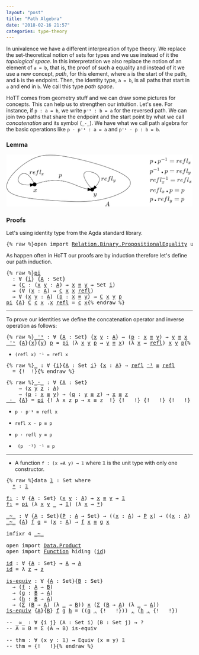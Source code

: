 ```yaml
---
layout: "post"
title: "Path Algebra"
date: "2018-02-16 21:57"
categories: type-theory
---
```


In univalence we have a different interpreation of type theory. We replace the
set-theoretical notion of sets for types and we use instead of it the *topological
space*. In this interpretation we also replace the notion of an element of `a =
b`, that is, the proof of such a equality and instead of it we use a new
concept, *path*, for this element, where `a` is the start of the path, and `b` is
the endpoint. Then, the identity type, `a = b`, is all paths that start in `a` and
end in `b`. We call this type *path space*.

HoTT comes from geometry stuff and we can draw some pictures for concepts.
This can help us to strengthen our intuition. Let's see.
For instance, if `p : a = b`, we write `p⁻¹ : b = a` for the reversed path.
We can join two paths that share the endpoint and the start point by
what we call _concatenation_ and its symbol (`_·_`).
We have what we call path algebra for the basic operations like
`p · p⁻¹ : a = a` and `p⁻¹ · p : b = b`.

### Lemma

![path](/assets/images/path-algebra.png)

### Proofs

Let's using identity type from the Agda standard library.

<pre class="Agda">{% raw %}<a id="1194" class="Keyword">open</a> <a id="1199" class="Keyword">import</a> <a id="1206" href="https://agda.github.io/agda-stdlib/Relation.Binary.PropositionalEquality.html" class="Module">Relation.Binary.PropositionalEquality</a> <a id="1244" class="Keyword">using</a> <a id="1250" class="Symbol">(</a><a id="1251" href="https://agda.github.io/agda-stdlib/Agda.Builtin.Equality.html#_%E2%89%A1_.refl" class="InductiveConstructor">refl</a><a id="1255" class="Symbol">;</a> <a id="1257" href="https://agda.github.io/agda-stdlib/Agda.Builtin.Equality.html#_%E2%89%A1_" class="Datatype Operator">_≡_</a><a id="1260" class="Symbol">)</a>{% endraw %}</pre>

As happen often in HoTT our proofs are by induction therefore let's define
our path induction.

<pre class="Agda">{% raw %}<a id="pi" href="{% endraw %}{% link _posts/2018-02-16-path-algebra.md %}{% raw %}#pi" class="Function">pi</a>
  <a id="1388" class="Symbol">:</a> <a id="1390" class="Symbol">∀</a> <a id="1392" class="Symbol">{</a><a id="1393" href="{% endraw %}{% link _posts/2018-02-16-path-algebra.md %}{% raw %}#1393" class="Bound">i</a><a id="1394" class="Symbol">}</a> <a id="1396" class="Symbol">{</a><a id="1397" href="{% endraw %}{% link _posts/2018-02-16-path-algebra.md %}{% raw %}#1397" class="Bound">A</a> <a id="1399" class="Symbol">:</a> <a id="1401" class="PrimitiveType">Set</a><a id="1404" class="Symbol">}</a>
  <a id="1408" class="Symbol">→</a> <a id="1410" class="Symbol">(</a><a id="1411" href="{% endraw %}{% link _posts/2018-02-16-path-algebra.md %}{% raw %}#1411" class="Bound">C</a> <a id="1413" class="Symbol">:</a> <a id="1415" class="Symbol">(</a><a id="1416" href="{% endraw %}{% link _posts/2018-02-16-path-algebra.md %}{% raw %}#1416" class="Bound">x</a> <a id="1418" href="{% endraw %}{% link _posts/2018-02-16-path-algebra.md %}{% raw %}#1418" class="Bound">y</a> <a id="1420" class="Symbol">:</a> <a id="1422" href="{% endraw %}{% link _posts/2018-02-16-path-algebra.md %}{% raw %}#1397" class="Bound">A</a><a id="1423" class="Symbol">)</a> <a id="1425" class="Symbol">→</a> <a id="1427" href="{% endraw %}{% link _posts/2018-02-16-path-algebra.md %}{% raw %}#1416" class="Bound">x</a> <a id="1429" href="https://agda.github.io/agda-stdlib/Agda.Builtin.Equality.html#_%E2%89%A1_" class="Datatype Operator">≡</a> <a id="1431" href="{% endraw %}{% link _posts/2018-02-16-path-algebra.md %}{% raw %}#1418" class="Bound">y</a> <a id="1433" class="Symbol">→</a> <a id="1435" class="PrimitiveType">Set</a> <a id="1439" href="{% endraw %}{% link _posts/2018-02-16-path-algebra.md %}{% raw %}#1393" class="Bound">i</a><a id="1440" class="Symbol">)</a>
  <a id="1444" class="Symbol">→</a> <a id="1446" class="Symbol">(∀</a> <a id="1449" class="Symbol">(</a><a id="1450" href="{% endraw %}{% link _posts/2018-02-16-path-algebra.md %}{% raw %}#1450" class="Bound">x</a> <a id="1452" class="Symbol">:</a> <a id="1454" href="{% endraw %}{% link _posts/2018-02-16-path-algebra.md %}{% raw %}#1397" class="Bound">A</a><a id="1455" class="Symbol">)</a> <a id="1457" class="Symbol">→</a> <a id="1459" href="{% endraw %}{% link _posts/2018-02-16-path-algebra.md %}{% raw %}#1411" class="Bound">C</a> <a id="1461" href="{% endraw %}{% link _posts/2018-02-16-path-algebra.md %}{% raw %}#1450" class="Bound">x</a> <a id="1463" href="{% endraw %}{% link _posts/2018-02-16-path-algebra.md %}{% raw %}#1450" class="Bound">x</a> <a id="1465" href="https://agda.github.io/agda-stdlib/Agda.Builtin.Equality.html#_%E2%89%A1_.refl" class="InductiveConstructor">refl</a><a id="1469" class="Symbol">)</a>
  <a id="1473" class="Symbol">→</a> <a id="1475" class="Symbol">∀</a> <a id="1477" class="Symbol">(</a><a id="1478" href="{% endraw %}{% link _posts/2018-02-16-path-algebra.md %}{% raw %}#1478" class="Bound">x</a> <a id="1480" href="{% endraw %}{% link _posts/2018-02-16-path-algebra.md %}{% raw %}#1480" class="Bound">y</a> <a id="1482" class="Symbol">:</a> <a id="1484" href="{% endraw %}{% link _posts/2018-02-16-path-algebra.md %}{% raw %}#1397" class="Bound">A</a><a id="1485" class="Symbol">)</a> <a id="1487" class="Symbol">(</a><a id="1488" href="{% endraw %}{% link _posts/2018-02-16-path-algebra.md %}{% raw %}#1488" class="Bound">p</a> <a id="1490" class="Symbol">:</a> <a id="1492" href="{% endraw %}{% link _posts/2018-02-16-path-algebra.md %}{% raw %}#1478" class="Bound">x</a> <a id="1494" href="https://agda.github.io/agda-stdlib/Agda.Builtin.Equality.html#_%E2%89%A1_" class="Datatype Operator">≡</a> <a id="1496" href="{% endraw %}{% link _posts/2018-02-16-path-algebra.md %}{% raw %}#1480" class="Bound">y</a><a id="1497" class="Symbol">)</a> <a id="1499" class="Symbol">→</a> <a id="1501" href="{% endraw %}{% link _posts/2018-02-16-path-algebra.md %}{% raw %}#1411" class="Bound">C</a> <a id="1503" href="{% endraw %}{% link _posts/2018-02-16-path-algebra.md %}{% raw %}#1478" class="Bound">x</a> <a id="1505" href="{% endraw %}{% link _posts/2018-02-16-path-algebra.md %}{% raw %}#1480" class="Bound">y</a> <a id="1507" href="{% endraw %}{% link _posts/2018-02-16-path-algebra.md %}{% raw %}#1488" class="Bound">p</a>
<a id="1509" href="{% endraw %}{% link _posts/2018-02-16-path-algebra.md %}{% raw %}#pi" class="Function">pi</a> <a id="1512" class="Symbol">{</a><a id="1513" href="{% endraw %}{% link _posts/2018-02-16-path-algebra.md %}{% raw %}#1513" class="Bound">A</a><a id="1514" class="Symbol">}</a> <a id="1516" href="{% endraw %}{% link _posts/2018-02-16-path-algebra.md %}{% raw %}#1516" class="Bound">C</a> <a id="1518" href="{% endraw %}{% link _posts/2018-02-16-path-algebra.md %}{% raw %}#1518" class="Bound">c</a> <a id="1520" href="{% endraw %}{% link _posts/2018-02-16-path-algebra.md %}{% raw %}#1520" class="Bound">x</a> <a id="1522" class="DottedPattern Symbol">.</a><a id="1523" href="{% endraw %}{% link _posts/2018-02-16-path-algebra.md %}{% raw %}#1520" class="DottedPattern Bound">x</a> <a id="1525" href="https://agda.github.io/agda-stdlib/Agda.Builtin.Equality.html#_%E2%89%A1_.refl" class="InductiveConstructor">refl</a> <a id="1530" class="Symbol">=</a> <a id="1532" href="{% endraw %}{% link _posts/2018-02-16-path-algebra.md %}{% raw %}#1518" class="Bound">c</a> <a id="1534" href="{% endraw %}{% link _posts/2018-02-16-path-algebra.md %}{% raw %}#1520" class="Bound">x</a>{% endraw %}</pre>

-------------------------------------------------------------------------------

To prove our identities we define the concatenation operator and inverse
operation as follows:

<pre class="Agda">{% raw %}<a id="_⁻¹" href="{% endraw %}{% link _posts/2018-02-16-path-algebra.md %}{% raw %}#_%E2%81%BB%C2%B9" class="Function Operator">_⁻¹</a> <a id="1742" class="Symbol">:</a> <a id="1744" class="Symbol">∀</a> <a id="1746" class="Symbol">{</a><a id="1747" href="{% endraw %}{% link _posts/2018-02-16-path-algebra.md %}{% raw %}#1747" class="Bound">A</a> <a id="1749" class="Symbol">:</a> <a id="1751" class="PrimitiveType">Set</a><a id="1754" class="Symbol">}</a> <a id="1756" class="Symbol">{</a><a id="1757" href="{% endraw %}{% link _posts/2018-02-16-path-algebra.md %}{% raw %}#1757" class="Bound">x</a> <a id="1759" href="{% endraw %}{% link _posts/2018-02-16-path-algebra.md %}{% raw %}#1759" class="Bound">y</a> <a id="1761" class="Symbol">:</a> <a id="1763" href="{% endraw %}{% link _posts/2018-02-16-path-algebra.md %}{% raw %}#1747" class="Bound">A</a><a id="1764" class="Symbol">}</a> <a id="1766" class="Symbol">→</a> <a id="1768" class="Symbol">(</a><a id="1769" href="{% endraw %}{% link _posts/2018-02-16-path-algebra.md %}{% raw %}#1769" class="Bound">p</a> <a id="1771" class="Symbol">:</a> <a id="1773" href="{% endraw %}{% link _posts/2018-02-16-path-algebra.md %}{% raw %}#1757" class="Bound">x</a> <a id="1775" href="https://agda.github.io/agda-stdlib/Agda.Builtin.Equality.html#_%E2%89%A1_" class="Datatype Operator">≡</a> <a id="1777" href="{% endraw %}{% link _posts/2018-02-16-path-algebra.md %}{% raw %}#1759" class="Bound">y</a><a id="1778" class="Symbol">)</a> <a id="1780" class="Symbol">→</a> <a id="1782" href="{% endraw %}{% link _posts/2018-02-16-path-algebra.md %}{% raw %}#1759" class="Bound">y</a> <a id="1784" href="https://agda.github.io/agda-stdlib/Agda.Builtin.Equality.html#_%E2%89%A1_" class="Datatype Operator">≡</a> <a id="1786" href="{% endraw %}{% link _posts/2018-02-16-path-algebra.md %}{% raw %}#1757" class="Bound">x</a>
<a id="1788" href="{% endraw %}{% link _posts/2018-02-16-path-algebra.md %}{% raw %}#_%E2%81%BB%C2%B9" class="Function Operator">_⁻¹</a> <a id="1792" class="Symbol">{</a><a id="1793" href="{% endraw %}{% link _posts/2018-02-16-path-algebra.md %}{% raw %}#1793" class="Bound">A</a><a id="1794" class="Symbol">}{</a><a id="1796" href="{% endraw %}{% link _posts/2018-02-16-path-algebra.md %}{% raw %}#1796" class="Bound">x</a><a id="1797" class="Symbol">}{</a><a id="1799" href="{% endraw %}{% link _posts/2018-02-16-path-algebra.md %}{% raw %}#1799" class="Bound">y</a><a id="1800" class="Symbol">}</a> <a id="1802" href="{% endraw %}{% link _posts/2018-02-16-path-algebra.md %}{% raw %}#1802" class="Bound">p</a> <a id="1804" class="Symbol">=</a> <a id="1806" href="{% endraw %}{% link _posts/2018-02-16-path-algebra.md %}{% raw %}#pi" class="Function">pi</a> <a id="1809" class="Symbol">(λ</a> <a id="1812" href="{% endraw %}{% link _posts/2018-02-16-path-algebra.md %}{% raw %}#1812" class="Bound">x</a> <a id="1814" href="{% endraw %}{% link _posts/2018-02-16-path-algebra.md %}{% raw %}#1814" class="Bound">y</a> <a id="1816" href="{% endraw %}{% link _posts/2018-02-16-path-algebra.md %}{% raw %}#1816" class="Bound">p</a> <a id="1818" class="Symbol">→</a> <a id="1820" href="{% endraw %}{% link _posts/2018-02-16-path-algebra.md %}{% raw %}#1814" class="Bound">y</a> <a id="1822" href="https://agda.github.io/agda-stdlib/Agda.Builtin.Equality.html#_%E2%89%A1_" class="Datatype Operator">≡</a> <a id="1824" href="{% endraw %}{% link _posts/2018-02-16-path-algebra.md %}{% raw %}#1812" class="Bound">x</a><a id="1825" class="Symbol">)</a> <a id="1827" class="Symbol">(λ</a> <a id="1830" href="{% endraw %}{% link _posts/2018-02-16-path-algebra.md %}{% raw %}#1830" class="Bound">x</a> <a id="1832" class="Symbol">→</a> <a id="1834" href="https://agda.github.io/agda-stdlib/Agda.Builtin.Equality.html#_%E2%89%A1_.refl" class="InductiveConstructor">refl</a><a id="1838" class="Symbol">)</a> <a id="1840" href="{% endraw %}{% link _posts/2018-02-16-path-algebra.md %}{% raw %}#1796" class="Bound">x</a> <a id="1842" href="{% endraw %}{% link _posts/2018-02-16-path-algebra.md %}{% raw %}#1799" class="Bound">y</a> <a id="1844" href="{% endraw %}{% link _posts/2018-02-16-path-algebra.md %}{% raw %}#1802" class="Bound">p</a>{% endraw %}</pre>

+ `(refl x) ⁻¹ = refl x`
<pre class="Agda">{% raw %}<a id="1896" href="{% endraw %}{% link _posts/2018-02-16-path-algebra.md %}{% raw %}#1896" class="Function">_</a> <a id="1898" class="Symbol">:</a> <a id="1900" class="Symbol">∀</a> <a id="1902" class="Symbol">{</a><a id="1903" href="{% endraw %}{% link _posts/2018-02-16-path-algebra.md %}{% raw %}#1903" class="Bound">i</a><a id="1904" class="Symbol">}{</a><a id="1906" href="{% endraw %}{% link _posts/2018-02-16-path-algebra.md %}{% raw %}#1906" class="Bound">A</a> <a id="1908" class="Symbol">:</a> <a id="1910" class="PrimitiveType">Set</a> <a id="1914" href="{% endraw %}{% link _posts/2018-02-16-path-algebra.md %}{% raw %}#1903" class="Bound">i</a><a id="1915" class="Symbol">}</a> <a id="1917" class="Symbol">{</a><a id="1918" href="{% endraw %}{% link _posts/2018-02-16-path-algebra.md %}{% raw %}#1918" class="Bound">x</a> <a id="1920" class="Symbol">:</a> <a id="1922" href="{% endraw %}{% link _posts/2018-02-16-path-algebra.md %}{% raw %}#1906" class="Bound">A</a><a id="1923" class="Symbol">}</a> <a id="1925" class="Symbol">→</a> <a id="1927" href="https://agda.github.io/agda-stdlib/Agda.Builtin.Equality.html#_%E2%89%A1_.refl" class="InductiveConstructor">refl</a> <a id="1932" href="{% endraw %}{% link _posts/2018-02-16-path-algebra.md %}{% raw %}#_%E2%81%BB%C2%B9" class="Function Operator">⁻¹</a> <a id="1935" href="https://agda.github.io/agda-stdlib/Agda.Builtin.Equality.html#_%E2%89%A1_" class="Datatype Operator">≡</a> <a id="1937" href="https://agda.github.io/agda-stdlib/Agda.Builtin.Equality.html#_%E2%89%A1_.refl" class="InductiveConstructor">refl</a>
<a id="1942" class="Symbol">_</a> <a id="1944" class="Symbol">=</a> <a id="1946" class="Symbol">{!  !}</a>{% endraw %}</pre>

<pre class="Agda">{% raw %}<a id="_·_" href="{% endraw %}{% link _posts/2018-02-16-path-algebra.md %}{% raw %}#_%C2%B7_" class="Function Operator">_·_</a> <a id="1982" class="Symbol">:</a> <a id="1984" class="Symbol">∀</a> <a id="1986" class="Symbol">{</a><a id="1987" href="{% endraw %}{% link _posts/2018-02-16-path-algebra.md %}{% raw %}#1987" class="Bound">A</a> <a id="1989" class="Symbol">:</a> <a id="1991" class="PrimitiveType">Set</a><a id="1994" class="Symbol">}</a>
    <a id="2000" class="Symbol">→</a> <a id="2002" class="Symbol">(</a><a id="2003" href="{% endraw %}{% link _posts/2018-02-16-path-algebra.md %}{% raw %}#2003" class="Bound">x</a> <a id="2005" href="{% endraw %}{% link _posts/2018-02-16-path-algebra.md %}{% raw %}#2005" class="Bound">y</a> <a id="2007" href="{% endraw %}{% link _posts/2018-02-16-path-algebra.md %}{% raw %}#2007" class="Bound">z</a> <a id="2009" class="Symbol">:</a> <a id="2011" href="{% endraw %}{% link _posts/2018-02-16-path-algebra.md %}{% raw %}#1987" class="Bound">A</a><a id="2012" class="Symbol">)</a>
    <a id="2018" class="Symbol">→</a> <a id="2020" class="Symbol">(</a><a id="2021" href="{% endraw %}{% link _posts/2018-02-16-path-algebra.md %}{% raw %}#2021" class="Bound">p</a> <a id="2023" class="Symbol">:</a> <a id="2025" href="{% endraw %}{% link _posts/2018-02-16-path-algebra.md %}{% raw %}#2003" class="Bound">x</a> <a id="2027" href="https://agda.github.io/agda-stdlib/Agda.Builtin.Equality.html#_%E2%89%A1_" class="Datatype Operator">≡</a> <a id="2029" href="{% endraw %}{% link _posts/2018-02-16-path-algebra.md %}{% raw %}#2005" class="Bound">y</a><a id="2030" class="Symbol">)</a> <a id="2032" class="Symbol">→</a> <a id="2034" class="Symbol">(</a><a id="2035" href="{% endraw %}{% link _posts/2018-02-16-path-algebra.md %}{% raw %}#2035" class="Bound">q</a> <a id="2037" class="Symbol">:</a> <a id="2039" href="{% endraw %}{% link _posts/2018-02-16-path-algebra.md %}{% raw %}#2005" class="Bound">y</a> <a id="2041" href="https://agda.github.io/agda-stdlib/Agda.Builtin.Equality.html#_%E2%89%A1_" class="Datatype Operator">≡</a> <a id="2043" href="{% endraw %}{% link _posts/2018-02-16-path-algebra.md %}{% raw %}#2007" class="Bound">z</a><a id="2044" class="Symbol">)</a> <a id="2046" class="Symbol">→</a> <a id="2048" href="{% endraw %}{% link _posts/2018-02-16-path-algebra.md %}{% raw %}#2003" class="Bound">x</a> <a id="2050" href="https://agda.github.io/agda-stdlib/Agda.Builtin.Equality.html#_%E2%89%A1_" class="Datatype Operator">≡</a> <a id="2052" href="{% endraw %}{% link _posts/2018-02-16-path-algebra.md %}{% raw %}#2007" class="Bound">z</a>
<a id="2054" href="{% endraw %}{% link _posts/2018-02-16-path-algebra.md %}{% raw %}#_%C2%B7_" class="Function Operator">_·_</a> <a id="2058" class="Symbol">{</a><a id="2059" href="{% endraw %}{% link _posts/2018-02-16-path-algebra.md %}{% raw %}#2059" class="Bound">A</a><a id="2060" class="Symbol">}</a> <a id="2062" class="Symbol">=</a> <a id="2064" href="{% endraw %}{% link _posts/2018-02-16-path-algebra.md %}{% raw %}#pi" class="Function">pi</a> <a id="2067" class="Symbol">{! λ x z p → x ≡ z  !}</a> <a id="2090" class="Symbol">{!   !}</a> <a id="2098" class="Symbol">{!   !}</a> <a id="2106" class="Symbol">{!   !}</a> <a id="2114" class="Symbol">{!   !}</a>{% endraw %}</pre>

+ `p · p⁻¹ ≡ refl x`



+ `refl x · p ≡ p`

+ `p · refl y ≡ p`

+ ` (p  ⁻¹) ⁻¹ ≡ p`


-------------------------------------------------------------------------------

+ A function `f : (x =A y) → 𝟙` where 𝟙 is the unit type with only one constructor.

<pre class="Agda">{% raw %}<a id="2423" class="Keyword">data</a> <a id="𝟙" href="{% endraw %}{% link _posts/2018-02-16-path-algebra.md %}{% raw %}#%F0%9D%9F%99" class="Datatype">𝟙</a> <a id="2430" class="Symbol">:</a> <a id="2432" class="PrimitiveType">Set</a> <a id="2436" class="Keyword">where</a>
  <a id="𝟙.*" href="{% endraw %}{% link _posts/2018-02-16-path-algebra.md %}{% raw %}#%F0%9D%9F%99.%2A" class="InductiveConstructor">*</a> <a id="2446" class="Symbol">:</a> <a id="2448" href="{% endraw %}{% link _posts/2018-02-16-path-algebra.md %}{% raw %}#%F0%9D%9F%99" class="Datatype">𝟙</a>

<a id="f₁" href="{% endraw %}{% link _posts/2018-02-16-path-algebra.md %}{% raw %}#f%E2%82%81" class="Function">f₁</a> <a id="2454" class="Symbol">:</a> <a id="2456" class="Symbol">∀</a> <a id="2458" class="Symbol">{</a><a id="2459" href="{% endraw %}{% link _posts/2018-02-16-path-algebra.md %}{% raw %}#2459" class="Bound">A</a> <a id="2461" class="Symbol">:</a> <a id="2463" class="PrimitiveType">Set</a><a id="2466" class="Symbol">}</a> <a id="2468" class="Symbol">(</a><a id="2469" href="{% endraw %}{% link _posts/2018-02-16-path-algebra.md %}{% raw %}#2469" class="Bound">x</a> <a id="2471" href="{% endraw %}{% link _posts/2018-02-16-path-algebra.md %}{% raw %}#2471" class="Bound">y</a> <a id="2473" class="Symbol">:</a> <a id="2475" href="{% endraw %}{% link _posts/2018-02-16-path-algebra.md %}{% raw %}#2459" class="Bound">A</a><a id="2476" class="Symbol">)</a> <a id="2478" class="Symbol">→</a> <a id="2480" href="{% endraw %}{% link _posts/2018-02-16-path-algebra.md %}{% raw %}#2469" class="Bound">x</a> <a id="2482" href="https://agda.github.io/agda-stdlib/Agda.Builtin.Equality.html#_%E2%89%A1_" class="Datatype Operator">≡</a> <a id="2484" href="{% endraw %}{% link _posts/2018-02-16-path-algebra.md %}{% raw %}#2471" class="Bound">y</a> <a id="2486" class="Symbol">→</a> <a id="2488" href="{% endraw %}{% link _posts/2018-02-16-path-algebra.md %}{% raw %}#%F0%9D%9F%99" class="Datatype">𝟙</a>
<a id="2490" href="{% endraw %}{% link _posts/2018-02-16-path-algebra.md %}{% raw %}#f%E2%82%81" class="Function">f₁</a> <a id="2493" class="Symbol">=</a> <a id="2495" href="{% endraw %}{% link _posts/2018-02-16-path-algebra.md %}{% raw %}#pi" class="Function">pi</a> <a id="2498" class="Symbol">(λ</a> <a id="2501" href="{% endraw %}{% link _posts/2018-02-16-path-algebra.md %}{% raw %}#2501" class="Bound">x</a> <a id="2503" href="{% endraw %}{% link _posts/2018-02-16-path-algebra.md %}{% raw %}#2503" class="Bound">y</a> <a id="2505" href="{% endraw %}{% link _posts/2018-02-16-path-algebra.md %}{% raw %}#2505" class="Bound">_</a> <a id="2507" class="Symbol">→</a> <a id="2509" href="{% endraw %}{% link _posts/2018-02-16-path-algebra.md %}{% raw %}#%F0%9D%9F%99" class="Datatype">𝟙</a><a id="2510" class="Symbol">)</a> <a id="2512" class="Symbol">(λ</a> <a id="2515" href="{% endraw %}{% link _posts/2018-02-16-path-algebra.md %}{% raw %}#2515" class="Bound">x</a> <a id="2517" class="Symbol">→</a> <a id="2519" href="{% endraw %}{% link _posts/2018-02-16-path-algebra.md %}{% raw %}#%F0%9D%9F%99.%2A" class="InductiveConstructor">*</a><a id="2520" class="Symbol">)</a>

<a id="_~_" href="{% endraw %}{% link _posts/2018-02-16-path-algebra.md %}{% raw %}#_~_" class="Function Operator">_~_</a> <a id="2527" class="Symbol">:</a> <a id="2529" class="Symbol">∀</a> <a id="2531" class="Symbol">{</a><a id="2532" href="{% endraw %}{% link _posts/2018-02-16-path-algebra.md %}{% raw %}#2532" class="Bound">A</a> <a id="2534" class="Symbol">:</a> <a id="2536" class="PrimitiveType">Set</a><a id="2539" class="Symbol">}{</a><a id="2541" href="{% endraw %}{% link _posts/2018-02-16-path-algebra.md %}{% raw %}#2541" class="Bound">P</a> <a id="2543" class="Symbol">:</a> <a id="2545" href="{% endraw %}{% link _posts/2018-02-16-path-algebra.md %}{% raw %}#2532" class="Bound">A</a> <a id="2547" class="Symbol">→</a> <a id="2549" class="PrimitiveType">Set</a><a id="2552" class="Symbol">}</a> <a id="2554" class="Symbol">→</a> <a id="2556" class="Symbol">((</a><a id="2558" href="{% endraw %}{% link _posts/2018-02-16-path-algebra.md %}{% raw %}#2558" class="Bound">x</a> <a id="2560" class="Symbol">:</a> <a id="2562" href="{% endraw %}{% link _posts/2018-02-16-path-algebra.md %}{% raw %}#2532" class="Bound">A</a><a id="2563" class="Symbol">)</a> <a id="2565" class="Symbol">→</a> <a id="2567" href="{% endraw %}{% link _posts/2018-02-16-path-algebra.md %}{% raw %}#2541" class="Bound">P</a> <a id="2569" href="{% endraw %}{% link _posts/2018-02-16-path-algebra.md %}{% raw %}#2558" class="Bound">x</a><a id="2570" class="Symbol">)</a> <a id="2572" class="Symbol">→</a> <a id="2574" class="Symbol">((</a><a id="2576" href="{% endraw %}{% link _posts/2018-02-16-path-algebra.md %}{% raw %}#2576" class="Bound">x</a> <a id="2578" class="Symbol">:</a> <a id="2580" href="{% endraw %}{% link _posts/2018-02-16-path-algebra.md %}{% raw %}#2532" class="Bound">A</a><a id="2581" class="Symbol">)</a> <a id="2583" class="Symbol">→</a> <a id="2585" href="{% endraw %}{% link _posts/2018-02-16-path-algebra.md %}{% raw %}#2541" class="Bound">P</a> <a id="2587" href="{% endraw %}{% link _posts/2018-02-16-path-algebra.md %}{% raw %}#2576" class="Bound">x</a><a id="2588" class="Symbol">)</a> <a id="2590" class="Symbol">→</a> <a id="2592" class="PrimitiveType">Set</a>
<a id="2596" href="{% endraw %}{% link _posts/2018-02-16-path-algebra.md %}{% raw %}#_~_" class="Function Operator">_~_</a> <a id="2600" class="Symbol">{</a><a id="2601" href="{% endraw %}{% link _posts/2018-02-16-path-algebra.md %}{% raw %}#2601" class="Bound">A</a><a id="2602" class="Symbol">}</a> <a id="2604" href="{% endraw %}{% link _posts/2018-02-16-path-algebra.md %}{% raw %}#2604" class="Bound">f</a> <a id="2606" href="{% endraw %}{% link _posts/2018-02-16-path-algebra.md %}{% raw %}#2606" class="Bound">g</a> <a id="2608" class="Symbol">=</a> <a id="2610" class="Symbol">(</a><a id="2611" href="{% endraw %}{% link _posts/2018-02-16-path-algebra.md %}{% raw %}#2611" class="Bound">x</a> <a id="2613" class="Symbol">:</a> <a id="2615" href="{% endraw %}{% link _posts/2018-02-16-path-algebra.md %}{% raw %}#2601" class="Bound">A</a><a id="2616" class="Symbol">)</a> <a id="2618" class="Symbol">→</a> <a id="2620" href="{% endraw %}{% link _posts/2018-02-16-path-algebra.md %}{% raw %}#2604" class="Bound">f</a> <a id="2622" href="{% endraw %}{% link _posts/2018-02-16-path-algebra.md %}{% raw %}#2611" class="Bound">x</a> <a id="2624" href="https://agda.github.io/agda-stdlib/Agda.Builtin.Equality.html#_%E2%89%A1_" class="Datatype Operator">≡</a> <a id="2626" href="{% endraw %}{% link _posts/2018-02-16-path-algebra.md %}{% raw %}#2606" class="Bound">g</a> <a id="2628" href="{% endraw %}{% link _posts/2018-02-16-path-algebra.md %}{% raw %}#2611" class="Bound">x</a>

<a id="2631" class="Keyword">infixr</a> <a id="2638" class="Number">4</a> <a id="2640" href="{% endraw %}{% link _posts/2018-02-16-path-algebra.md %}{% raw %}#_~_" class="Function Operator">_~_</a>

<a id="2645" class="Keyword">open</a> <a id="2650" class="Keyword">import</a> <a id="2657" href="https://agda.github.io/agda-stdlib/Data.Product.html" class="Module">Data.Product</a>
<a id="2670" class="Keyword">open</a> <a id="2675" class="Keyword">import</a> <a id="2682" href="https://agda.github.io/agda-stdlib/Function.html" class="Module">Function</a> <a id="2691" class="Keyword">hiding</a> <a id="2698" class="Symbol">(</a><a id="2699" href="https://agda.github.io/agda-stdlib/Function.html#id" class="Function">id</a><a id="2701" class="Symbol">)</a>

<a id="id" href="{% endraw %}{% link _posts/2018-02-16-path-algebra.md %}{% raw %}#id" class="Function">id</a> <a id="2707" class="Symbol">:</a> <a id="2709" class="Symbol">∀</a> <a id="2711" class="Symbol">{</a><a id="2712" href="{% endraw %}{% link _posts/2018-02-16-path-algebra.md %}{% raw %}#2712" class="Bound">A</a> <a id="2714" class="Symbol">:</a> <a id="2716" class="PrimitiveType">Set</a><a id="2719" class="Symbol">}</a> <a id="2721" class="Symbol">→</a> <a id="2723" href="{% endraw %}{% link _posts/2018-02-16-path-algebra.md %}{% raw %}#2712" class="Bound">A</a> <a id="2725" class="Symbol">→</a> <a id="2727" href="{% endraw %}{% link _posts/2018-02-16-path-algebra.md %}{% raw %}#2712" class="Bound">A</a>
<a id="2729" href="{% endraw %}{% link _posts/2018-02-16-path-algebra.md %}{% raw %}#id" class="Function">id</a> <a id="2732" class="Symbol">=</a> <a id="2734" class="Symbol">λ</a> <a id="2736" href="{% endraw %}{% link _posts/2018-02-16-path-algebra.md %}{% raw %}#2736" class="Bound">z</a> <a id="2738" class="Symbol">→</a> <a id="2740" href="{% endraw %}{% link _posts/2018-02-16-path-algebra.md %}{% raw %}#2736" class="Bound">z</a>

<a id="is-equiv" href="{% endraw %}{% link _posts/2018-02-16-path-algebra.md %}{% raw %}#is-equiv" class="Function">is-equiv</a> <a id="2752" class="Symbol">:</a> <a id="2754" class="Symbol">∀</a> <a id="2756" class="Symbol">{</a><a id="2757" href="{% endraw %}{% link _posts/2018-02-16-path-algebra.md %}{% raw %}#2757" class="Bound">A</a> <a id="2759" class="Symbol">:</a> <a id="2761" class="PrimitiveType">Set</a><a id="2764" class="Symbol">}{</a><a id="2766" href="{% endraw %}{% link _posts/2018-02-16-path-algebra.md %}{% raw %}#2766" class="Bound">B</a> <a id="2768" class="Symbol">:</a> <a id="2770" class="PrimitiveType">Set</a><a id="2773" class="Symbol">}</a>
  <a id="2777" class="Symbol">→</a> <a id="2779" class="Symbol">(</a><a id="2780" href="{% endraw %}{% link _posts/2018-02-16-path-algebra.md %}{% raw %}#2780" class="Bound">f</a> <a id="2782" class="Symbol">:</a> <a id="2784" href="{% endraw %}{% link _posts/2018-02-16-path-algebra.md %}{% raw %}#2757" class="Bound">A</a> <a id="2786" class="Symbol">→</a> <a id="2788" href="{% endraw %}{% link _posts/2018-02-16-path-algebra.md %}{% raw %}#2766" class="Bound">B</a><a id="2789" class="Symbol">)</a>
  <a id="2793" class="Symbol">→</a> <a id="2795" class="Symbol">(</a><a id="2796" href="{% endraw %}{% link _posts/2018-02-16-path-algebra.md %}{% raw %}#2796" class="Bound">g</a> <a id="2798" class="Symbol">:</a> <a id="2800" href="{% endraw %}{% link _posts/2018-02-16-path-algebra.md %}{% raw %}#2766" class="Bound">B</a> <a id="2802" class="Symbol">→</a> <a id="2804" href="{% endraw %}{% link _posts/2018-02-16-path-algebra.md %}{% raw %}#2757" class="Bound">A</a><a id="2805" class="Symbol">)</a>
  <a id="2809" class="Symbol">→</a> <a id="2811" class="Symbol">(</a><a id="2812" href="{% endraw %}{% link _posts/2018-02-16-path-algebra.md %}{% raw %}#2812" class="Bound">h</a> <a id="2814" class="Symbol">:</a> <a id="2816" href="{% endraw %}{% link _posts/2018-02-16-path-algebra.md %}{% raw %}#2766" class="Bound">B</a> <a id="2818" class="Symbol">→</a> <a id="2820" href="{% endraw %}{% link _posts/2018-02-16-path-algebra.md %}{% raw %}#2757" class="Bound">A</a><a id="2821" class="Symbol">)</a>
  <a id="2825" class="Symbol">→</a> <a id="2827" class="Symbol">(</a><a id="2828" href="https://agda.github.io/agda-stdlib/Data.Product.html#%CE%A3" class="Record">Σ</a> <a id="2830" class="Symbol">(</a><a id="2831" href="{% endraw %}{% link _posts/2018-02-16-path-algebra.md %}{% raw %}#2766" class="Bound">B</a> <a id="2833" class="Symbol">→</a> <a id="2835" href="{% endraw %}{% link _posts/2018-02-16-path-algebra.md %}{% raw %}#2757" class="Bound">A</a><a id="2836" class="Symbol">)</a> <a id="2838" class="Symbol">(λ</a> <a id="2841" href="{% endraw %}{% link _posts/2018-02-16-path-algebra.md %}{% raw %}#2841" class="Bound">_</a> <a id="2843" class="Symbol">→</a> <a id="2845" href="{% endraw %}{% link _posts/2018-02-16-path-algebra.md %}{% raw %}#2766" class="Bound">B</a><a id="2846" class="Symbol">))</a> <a id="2849" href="https://agda.github.io/agda-stdlib/Data.Product.html#_%C3%97_" class="Function Operator">×</a> <a id="2851" class="Symbol">(</a><a id="2852" href="https://agda.github.io/agda-stdlib/Data.Product.html#%CE%A3" class="Record">Σ</a> <a id="2854" class="Symbol">(</a><a id="2855" href="{% endraw %}{% link _posts/2018-02-16-path-algebra.md %}{% raw %}#2766" class="Bound">B</a> <a id="2857" class="Symbol">→</a> <a id="2859" href="{% endraw %}{% link _posts/2018-02-16-path-algebra.md %}{% raw %}#2757" class="Bound">A</a><a id="2860" class="Symbol">)</a> <a id="2862" class="Symbol">(λ</a> <a id="2865" href="{% endraw %}{% link _posts/2018-02-16-path-algebra.md %}{% raw %}#2865" class="Bound">_</a> <a id="2867" class="Symbol">→</a> <a id="2869" href="{% endraw %}{% link _posts/2018-02-16-path-algebra.md %}{% raw %}#2757" class="Bound">A</a><a id="2870" class="Symbol">))</a>
<a id="2873" href="{% endraw %}{% link _posts/2018-02-16-path-algebra.md %}{% raw %}#is-equiv" class="Function">is-equiv</a> <a id="2882" class="Symbol">{</a><a id="2883" href="{% endraw %}{% link _posts/2018-02-16-path-algebra.md %}{% raw %}#2883" class="Bound">A</a><a id="2884" class="Symbol">}{</a><a id="2886" href="{% endraw %}{% link _posts/2018-02-16-path-algebra.md %}{% raw %}#2886" class="Bound">B</a><a id="2887" class="Symbol">}</a> <a id="2889" href="{% endraw %}{% link _posts/2018-02-16-path-algebra.md %}{% raw %}#2889" class="Bound">f</a> <a id="2891" href="{% endraw %}{% link _posts/2018-02-16-path-algebra.md %}{% raw %}#2891" class="Bound">g</a> <a id="2893" href="{% endraw %}{% link _posts/2018-02-16-path-algebra.md %}{% raw %}#2893" class="Bound">h</a> <a id="2895" class="Symbol">=</a> <a id="2897" class="Symbol">((</a><a id="2899" href="{% endraw %}{% link _posts/2018-02-16-path-algebra.md %}{% raw %}#2891" class="Bound">g</a> <a id="2901" href="https://agda.github.io/agda-stdlib/Data.Product.html#%CE%A3._%2C_" class="InductiveConstructor Operator">,</a> <a id="2903" class="Symbol">{!   !}))</a> <a id="2913" href="https://agda.github.io/agda-stdlib/Data.Product.html#%CE%A3._%2C_" class="InductiveConstructor Operator">,</a> <a id="2915" class="Symbol">(</a><a id="2916" href="{% endraw %}{% link _posts/2018-02-16-path-algebra.md %}{% raw %}#2893" class="Bound">h</a> <a id="2918" href="https://agda.github.io/agda-stdlib/Data.Product.html#%CE%A3._%2C_" class="InductiveConstructor Operator">,</a> <a id="2920" class="Symbol">{!   !})</a>

<a id="2930" class="Comment">-- _≃_ : ∀ {i j} (A : Set i) (B : Set j) → ?</a>
<a id="2975" class="Comment">-- A ≃ B = Σ (A → B) is-equiv</a>

<a id="3006" class="Comment">-- thm : ∀ (x y : 𝟙) → Equiv (x ≡ y) 𝟙</a>
<a id="3045" class="Comment">-- thm = {!   !}</a>{% endraw %}</pre>

